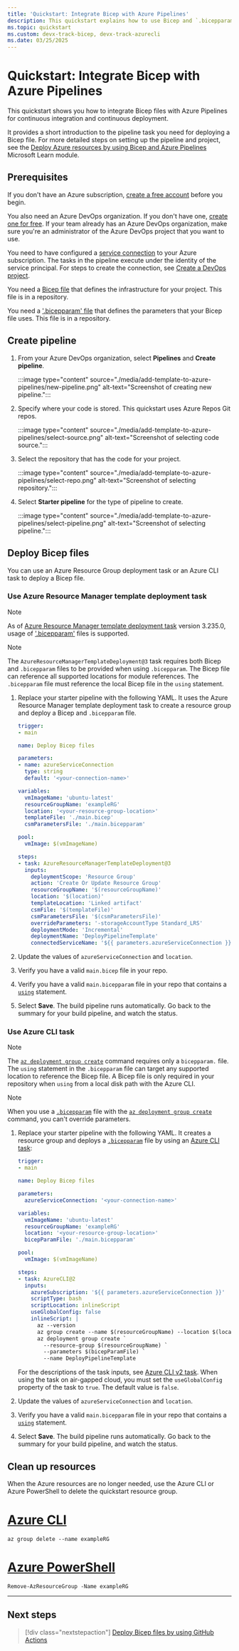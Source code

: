 ```yaml
---
title: 'Quickstart: Integrate Bicep with Azure Pipelines'
description: This quickstart explains how to use Bicep and `.bicepparam` files to configure continuous integration and continuous deployments in Azure Pipelines, plus how to use an Azure CLI task to deploy a `.bicepparam` file.
ms.topic: quickstart
ms.custom: devx-track-bicep, devx-track-azurecli
ms.date: 03/25/2025
---
```


# Quickstart: Integrate Bicep with Azure Pipelines

This quickstart shows you how to integrate Bicep files with Azure Pipelines for continuous integration and continuous deployment.

It provides a short introduction to the pipeline task you need for deploying a Bicep file. For more detailed steps on setting up the pipeline and project, see the [Deploy Azure resources by using Bicep and Azure Pipelines](/training/paths/bicep-azure-pipelines/) Microsoft Learn module.

## Prerequisites

If you don't have an Azure subscription, [create a free account](https://azure.microsoft.com/pricing/purchase-options/azure-account?cid=msft_learn) before you begin.

You also need an Azure DevOps organization. If you don't have one, [create one for free](/azure/devops/pipelines/get-started/pipelines-sign-up). If your team already has an Azure DevOps organization, make sure you're an administrator of the Azure DevOps project that you want to use.

You need to have configured a [service connection](/azure/devops/pipelines/library/connect-to-azure) to your Azure subscription. The tasks in the pipeline execute under the identity of the service principal. For steps to create the connection, see [Create a DevOps project](../templates/deployment-tutorial-pipeline.md#create-a-devops-project).

You need a [Bicep file](./quickstart-create-bicep-use-visual-studio-code.md) that defines the infrastructure for your project. This file is in a repository.

You need a ['.bicepparam' file](/azure/azure-resource-manager/bicep/parameter-files) that defines the parameters that your Bicep file uses. This file is in a repository.

## Create pipeline

1. From your Azure DevOps organization, select **Pipelines** and **Create pipeline**.

    :::image type="content" source="./media/add-template-to-azure-pipelines/new-pipeline.png" alt-text="Screenshot of creating new pipeline.":::

1. Specify where your code is stored. This quickstart uses Azure Repos Git repos.

    :::image type="content" source="./media/add-template-to-azure-pipelines/select-source.png" alt-text="Screenshot of selecting code source.":::

1. Select the repository that has the code for your project.

    :::image type="content" source="./media/add-template-to-azure-pipelines/select-repo.png" alt-text="Screenshot of selecting repository.":::

1. Select **Starter pipeline** for the type of pipeline to create.

    :::image type="content" source="./media/add-template-to-azure-pipelines/select-pipeline.png" alt-text="Screenshot of selecting pipeline.":::

## Deploy Bicep files

You can use an Azure Resource Group deployment task or an Azure CLI task to deploy a Bicep file.

### Use Azure Resource Manager template deployment task

> [!NOTE]
> As of [Azure Resource Manager template deployment task](/azure/devops/pipelines/tasks/reference/azure-resource-manager-template-deployment-v3) version 3.235.0, usage of ['.bicepparam'](/azure/azure-resource-manager/bicep/parameter-files) files is supported.

> [!NOTE]
> The `AzureResourceManagerTemplateDeployment@3` task requires both Bicep and `.bicepparam` files to be provided when using `.bicepparam`. The Bicep file can reference all supported locations for module references. The `.bicepparam` file must reference the local Bicep file in the `using` statement.

1. Replace your starter pipeline with the following YAML. It uses the Azure Resource Manager template deployment task to create a resource group and deploy a Bicep and `.bicepparam` file.

    ```yml
    trigger:
    - main

    name: Deploy Bicep files

    parameters:
    - name: azureServiceConnection
      type: string
      default: '<your-connection-name>'

    variables:
      vmImageName: 'ubuntu-latest'
      resourceGroupName: 'exampleRG'
      location: '<your-resource-group-location>'
      templateFile: './main.bicep'
      csmParametersFile: './main.bicepparam'

    pool:
      vmImage: $(vmImageName)

    steps:
    - task: AzureResourceManagerTemplateDeployment@3
      inputs:
        deploymentScope: 'Resource Group'
        action: 'Create Or Update Resource Group'
        resourceGroupName: '$(resourceGroupName)'
        location: '$(location)'
        templateLocation: 'Linked artifact'
        csmFile: '$(templateFile)'
        csmParametersFile: '$(csmParametersFile)'
        overrideParameters: '-storageAccountType Standard_LRS'
        deploymentMode: 'Incremental'
        deploymentName: 'DeployPipelineTemplate'
        connectedServiceName: '${{ parameters.azureServiceConnection }}'
    ```

1. Update the values of `azureServiceConnection` and `location`.
1. Verify you have a valid `main.bicep` file in your repo.
1. Verify you have a valid `main.bicepparam` file in your repo that contains a [`using`](/azure/azure-resource-manager/bicep/bicep-using) statement.
1. Select **Save**. The build pipeline runs automatically. Go back to the summary for your build pipeline, and watch the status.

### Use Azure CLI task

> [!NOTE]
> The [`az deployment group create`](/cli/azure/deployment/group?view=azure-cli-latest#az-deployment-group-create&preserve-view=true) command requires only a `bicepparam.` file. The `using` statement in the `.bicepparam` file can target any supported location to reference the Bicep file. A Bicep file is only required in your repository when `using` from a local disk path with the Azure CLI.

> [!NOTE]
> When you use a [`.bicepparam`](/azure/azure-resource-manager/bicep/parameter-files) file with the [`az deployment group create`](/cli/azure/deployment/group?view=azure-cli-latest#az-deployment-group-create&preserve-view=true) command, you can't override parameters.

1. Replace your starter pipeline with the following YAML. It creates a resource group and deploys a [`.bicepparam`](/azure/azure-resource-manager/bicep/parameter-files) file by using an [Azure CLI task](/azure/devops/pipelines/tasks/reference/azure-cli-v2):

    ```yml
    trigger:
    - main

    name: Deploy Bicep files

    parameters:
      azureServiceConnection: '<your-connection-name>'

    variables:
      vmImageName: 'ubuntu-latest'
      resourceGroupName: 'exampleRG'
      location: '<your-resource-group-location>'
      bicepParamFile: './main.bicepparam'

    pool:
      vmImage: $(vmImageName)

    steps:
    - task: AzureCLI@2
      inputs:
        azureSubscription: '${{ parameters.azureServiceConnection }}'
        scriptType: bash
        scriptLocation: inlineScript
        useGlobalConfig: false
        inlineScript: |
          az --version
          az group create --name $(resourceGroupName) --location $(location)
          az deployment group create `
            --resource-group $(resourceGroupName) `
            --parameters $(bicepParamFile) `
            --name DeployPipelineTemplate
    ```

    For the descriptions of the task inputs, see [Azure CLI v2 task](/azure/devops/pipelines/tasks/reference/azure-cli-v2). When using the task on air-gapped cloud, you must set the `useGlobalConfig` property of the task to `true`. The default value is `false`.

1. Update the values of `azureServiceConnection` and `location`.
1. Verify you have a valid `main.bicepparam` file in your repo that contains a [`using`](/azure/azure-resource-manager/bicep/bicep-using) statement.
1. Select **Save**. The build pipeline runs automatically. Go back to the summary for your build pipeline, and watch the status.

## Clean up resources

When the Azure resources are no longer needed, use the Azure CLI or Azure PowerShell to delete the quickstart resource group.

# [Azure CLI](#tab/azure-cli)

```azurecli
az group delete --name exampleRG
```

# [Azure PowerShell](#tab/azure-powershell)

```azurepowershell
Remove-AzResourceGroup -Name exampleRG
```

---

## Next steps

> [!div class="nextstepaction"]
> [Deploy Bicep files by using GitHub Actions](deploy-github-actions.md)
